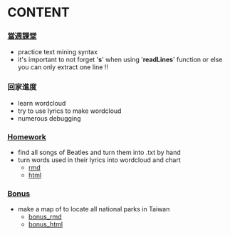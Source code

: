 # CONTENT
### [當週課堂](https://github.com/richlay/Rlanguage/tree/master/week_4/course)
- practice text mining syntax
- it's important to not forget '**s**' when using '**readLines**' function or else you can only extract one line !! 

### 回家進度
- learn wordcloud
- try to use lyrics to make wordcloud
- numerous debugging

### [Homework](https://github.com/richlay/Rlanguage/tree/master/week_4/hw)
- find all songs of Beatles and turn them into .txt by hand
- turn words used in their lyrics into wordcloud and chart
  - [rmd](https://github.com/richlay/Rlanguage/blob/master/week_4/hw/beatles.Rmd)
  - [html](https://richlay.github.io/Rlanguage/week_4/hw/beatles.html)
  
### [Bonus](https://github.com/richlay/Rlanguage/tree/master/week_4/hw/national%20park)
- make a map of to locate all national parks in Taiwan
  - [bonus_rmd](https://github.com/richlay/Rlanguage/tree/master/week_4/hw/national%20park/national_park.rmd)
  - [bonus_html](https://github.com/richlay/Rlanguage/tree/master/week_4/hw/national%20park/national_park.html)

